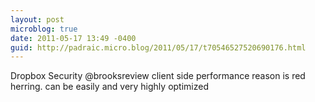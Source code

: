 ```yaml
---
layout: post
microblog: true
date: 2011-05-17 13:49 -0400
guid: http://padraic.micro.blog/2011/05/17/t70546527520690176.html
---
```

Dropbox Security @brooksreview client side performance reason is red herring. can be easily and very highly optimized
